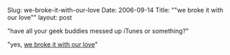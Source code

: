 Slug: we-broke-it-with-our-love
Date: 2006-09-14
Title: "&quot;we broke it with our love&quot;"
layout: post

&quot;have all your geek buddies messed up iTunes or something?&quot;

&quot;yes, [we broke it with our love](http://feeds.tuaw.com/~r/weblogsinc/tuaw/~3/21791776/)&quot;
